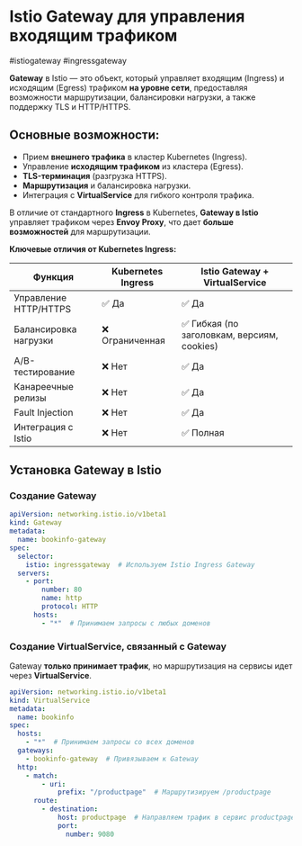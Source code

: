 # Istio Gateway для управления входящим трафиком
#istiogateway #ingressgateway 

**Gateway** в Istio — это объект, который управляет входящим (Ingress) и исходящим (Egress) трафиком **на уровне сети**, предоставляя возможности маршрутизации, балансировки нагрузки, а также поддержку TLS и HTTP/HTTPS.

## Основные возможности:

- Прием **внешнего трафика** в кластер Kubernetes (Ingress).
- Управление **исходящим трафиком** из кластера (Egress).
- **TLS-терминация** (разгрузка HTTPS).
- **Маршрутизация** и балансировка нагрузки.
- Интеграция с **VirtualService** для гибкого контроля трафика.

В отличие от стандартного **Ingress** в Kubernetes, **Gateway в Istio** управляет трафиком через **Envoy Proxy**, что дает **больше возможностей** для маршрутизации.

**Ключевые отличия от Kubernetes Ingress:**

| **Функция**           | **Kubernetes Ingress** | **Istio Gateway + VirtualService**         |
| --------------------- | ---------------------- | ------------------------------------------ |
| Управление HTTP/HTTPS | ✅ Да                   | ✅ Да                                       |
| Балансировка нагрузки | ❌ Ограниченная         | ✅ Гибкая (по заголовкам, версиям, cookies) |
| A/B-тестирование      | ❌ Нет                  | ✅ Да                                       |
| Канареечные релизы    | ❌ Нет                  | ✅ Да                                       |
| Fault Injection       | ❌ Нет                  | ✅ Да                                       |
| Интеграция с Istio    | ❌ Нет                  | ✅ Полная                                   |
## Установка Gateway в Istio

### Создание Gateway

```yaml
apiVersion: networking.istio.io/v1beta1
kind: Gateway
metadata:
  name: bookinfo-gateway
spec:
  selector:
    istio: ingressgateway  # Используем Istio Ingress Gateway
  servers:
    - port:
        number: 80
        name: http
        protocol: HTTP
      hosts:
        - "*"  # Принимаем запросы с любых доменов
```

### Создание VirtualService, связанный с Gateway

Gateway **только принимает трафик**, но маршрутизация на сервисы идет через **VirtualService**.

```yaml
apiVersion: networking.istio.io/v1beta1
kind: VirtualService
metadata:
  name: bookinfo
spec:
  hosts:
    - "*"  # Принимаем запросы со всех доменов
  gateways:
    - bookinfo-gateway  # Привязываем к Gateway
  http:
    - match:
        - uri:
            prefix: "/productpage"  # Маршрутизируем /productpage
      route:
        - destination:
            host: productpage  # Направляем трафик в сервис productpage
            port:
              number: 9080
```